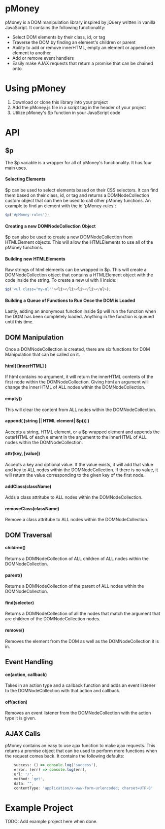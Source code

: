 # pMoney

pMoney is a DOM manipulation library inspired by jQuery written in vanilla JavaScript. It contains the following functionality:

* Select DOM elements by their class, id, or tag
* Traverse the DOM by finding an element's children or parent
* Ability to add or remove innerHTML, empty an element or append one element to another
* Add or remove event handlers
* Easily make AJAX requests that return a promise that can be chained onto

# Using pMoney

1. Download or clone this library into your project
1. Add the pMoney.js file in a script tag in the header of your project
1. Utilize pMoney's $p function in your JavaScript code

# API

## $p

The $p variable is a wrapper for all of pMoney's functionality. It has four main uses.

#### Selecting Elements
$p can be used to select elements based on their CSS selectors. It can find them based on their class, id, or tag and returns a DOMNodeCollection custom object that can then be used to call other pMoney functions. An example to find an element with the id 'pMoney-rules':
``` javascript
$p('#pMoney-rules');
```

#### Creating a new DOMNodeCollection Object
$p can also be used to create a new DOMNodeCollection from HTMLElement objects. This will allow the HTMLElements to use all of the pMoney functions.

#### Building new HTMLElements
Raw strings of html elements can be wrapped in $p. This will create a DOMNodeCollection object that contains a HTMLElement object with the code inside the string. To create a new ul with li inside:
``` javascript
$p('<ul class="my-ul"'><li></li><li></li></ul>);
```

#### Building a Queue of Functions to Run Once the DOM is Loaded
Lastly, adding an anonymous function inside $p will run the function when the DOM has been completely loaded. Anything in the function is queued until this time.

## DOM Manipulation
Once a DOMNodeCollection is created, there are six functions for DOM Manipulation that can be called on it.

#### html( [innerHTML] )
If html contains no argument, it will return the innerHTML contents of the first node within the DOMNodeCollection. Giving html an argument will change the innerHTML of ALL nodes within the DOMNodeCollection.

#### empty()
This will clear the content from ALL nodes within the DOMNodeCollection.

#### append( [string || HTML element| $p()] )
Accepts a string, HTML element, or a $p wrapped element and appends the outerHTML of each element in the argument to the innerHTML of ALL nodes within the DOMNodeCollection.

#### attr(key, [value])
Accepts a key and optional value. If the value exists, it will add that value and key to ALL nodes within the DOMNodeCollection. If there is no value, it will return the value corresponding to the given key of the first node.

#### addClass(className)
Adds a class attritube to ALL nodes within the DOMNodeCollection.

#### removeClass(className)
Remove a class attritube to ALL nodes within the DOMNodeCollection.

## DOM Traversal

#### children()
Returns a DOMNodeCollection of ALL children of ALL nodes within the DOMNodeCollection.

#### parent()
Returns a DOMNodeCollection of the parent of ALL nodes within the DOMNodeCollection.

#### find(selector)
Returns a DOMNodeCollection of all the nodes that match the argument that are children of the DOMNodeCollection nodes.

#### remove()
Removes the element from the DOM as well as the DOMNodeCollection it is in.

## Event Handling

#### on(action, callback)
Takes in an action type and a callback function and adds an event listener to the DOMNodeCollection with that action and callback.

#### off(action)
Removes an event listener from the DOMNodeCollection with the action type it is given.

## AJAX Calls
pMoney contains an easy to use ajax function to make ajax requests. This returns a promise object that can be used to perform more functions when the request comes back. It contains the following defaults:
```javascript
    success: () => console.log('success'),
    error: (err) => console.log(err),
    url: '/',
    method: 'get',
    data: "",
    contentType: 'application/x-www-form-urlencoded; charset=UTF-8'
```

# Example Project
TODO: Add example project here when done.